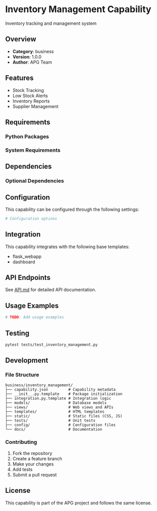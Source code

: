 # Inventory Management Capability

Inventory tracking and management system

## Overview

- **Category**: business
- **Version**: 1.0.0
- **Author**: APG Team

## Features

- Stock Tracking
- Low Stock Alerts
- Inventory Reports
- Supplier Management

## Requirements

### Python Packages



### System Requirements



## Dependencies



### Optional Dependencies



## Configuration

This capability can be configured through the following settings:

```python
# Configuration options

```

## Integration

This capability integrates with the following base templates:

- flask_webapp
- dashboard

## API Endpoints

See [API.md](API.md) for detailed API documentation.

## Usage Examples

```python
# TODO: Add usage examples
```

## Testing

```bash
pytest tests/test_inventory_management.py
```

## Development

### File Structure

```
business/inventory_management/
├── capability.json         # Capability metadata
├── __init__.py.template    # Package initialization
├── integration.py.template # Integration logic
├── models/                 # Database models
├── views/                  # Web views and APIs
├── templates/              # HTML templates
├── static/                 # Static files (CSS, JS)
├── tests/                  # Unit tests
├── config/                 # Configuration files
└── docs/                   # Documentation
```

### Contributing

1. Fork the repository
2. Create a feature branch
3. Make your changes
4. Add tests
5. Submit a pull request

## License

This capability is part of the APG project and follows the same license.
